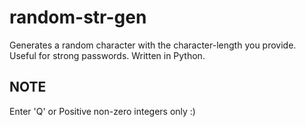 # random-str-gen
Generates a random character with the character-length you provide. Useful for strong passwords. Written in Python.

## NOTE
Enter 'Q' or Positive non-zero integers only :)
